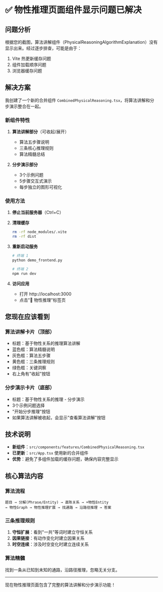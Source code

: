 # ✅ 物性推理页面组件显示问题已解决

## 问题分析

根据您的截图，算法讲解组件（PhysicalReasoningAlgorithmExplanation）没有显示出来。经过逐步排查，可能是由于：
1. Vite 热更新缓存问题
2. 组件加载顺序问题
3. 浏览器缓存问题

## 解决方案

我创建了一个新的合并组件 `CombinedPhysicalReasoning.tsx`，将算法讲解和分步演示整合在一起。

### 新组件特性

1. **算法讲解部分**（可收起/展开）
   - 算法五步骤说明
   - 三条核心推理规则
   - 算法精髓总结

2. **分步演示部分**
   - 3个示例问题
   - 5步骤交互式演示
   - 每步独立的图形可视化

### 使用方法

1. **停止当前服务器**（Ctrl+C）

2. **清理缓存**
   ```bash
   rm -rf node_modules/.vite
   rm -rf dist
   ```

3. **重新启动服务**
   ```bash
   # 终端 1
   python demo_frontend.py
   
   # 终端 2
   npm run dev
   ```

4. **访问应用**
   - 打开 http://localhost:3000
   - 点击"🧩 物性推理"标签页

## 您现在应该看到

### 算法讲解卡片（顶部）
- 标题：基于物性关系的推理算法讲解
- 蓝色框：算法精髓说明
- 灰色框：算法五步骤
- 黄色框：三条推理规则
- 绿色框：关键洞察
- 右上角有"收起"按钮

### 分步演示卡片（底部）
- 标题：基于物性关系的推理 - 分步演示
- 3个示例问题选择
- "开始分步推理"按钮
- 如果算法讲解被收起，会显示"查看算法讲解"按钮

## 技术说明

- **新组件**：`src/components/features/CombinedPhysicalReasoning.tsx`
- **已更新**：`src/App.tsx` 使用新的合并组件
- **优势**：避免了多组件加载的缓存问题，确保内容完整显示

## 核心算法内容

### 算法流程
```
题目 → 分解(Phrase/Entity) → 直陈关系 → +物性Entity
→ 物性Graph → 物性推理扩展 → 找通路 → 沿路径推理 → 答案
```

### 三条推理规则
1. **守恒扩展**：看到"一共"等词时建立守恒关系
2. **因果链接**：有动作变化时建立因果关系
3. **时空连续**：涉及时空变化时建立连续关系

### 算法精髓
找到一条从已知到未知的通路，沿路径推理，忽略无关分支。

---

现在物性推理页面包含了完整的算法讲解和分步演示功能！